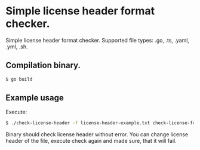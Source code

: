 # Simple license header format checker.

Simple license header format checker. Supported file types: .go, .ts, .yaml, .yml, .sh.

## Compilation binary.

```bash
$ go build
```

## Example usage

Execute:

```bash
$ ./check-license-header -f license-header-example.txt check-license-formating.go
```

Binary should check license header without error. You can change license header of the file,
execute check again and made sure, that it will fail.

